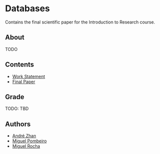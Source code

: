 # Databases

Contains the final scientific paper for the Introduction to Research course.

## About

TODO

## Contents

- [Work Statement](./workStatement.png)
- [Final Paper](./filelessMalwareArticle.pdf)

## Grade

TODO: TBD

## Authors

- [André Zhan](https://github.com/andr-zhan)
- [Miguel Pombeiro](https://github.com/MiguelPombeiro)
- [Miguel Rocha](https://github.com/miguelrocha1)